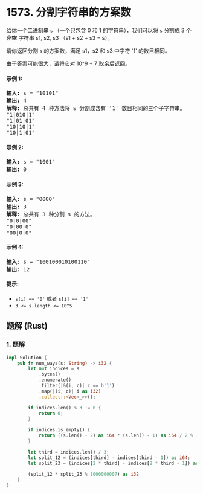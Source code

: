 # 1573. 分割字符串的方案数
给你一个二进制串 `s`  （一个只包含 0 和 1 的字符串），我们可以将 `s` 分割成 3 个 **非空** 字符串 s1, s2, s3 （s1 + s2 + s3 = s）。

请你返回分割 `s` 的方案数，满足 s1，s2 和 s3 中字符 '1' 的数目相同。

由于答案可能很大，请将它对 10^9 + 7 取余后返回。

#### 示例 1:
<pre>
<b>输入:</b> s = "10101"
<b>输出:</b> 4
<b>解释:</b> 总共有 4 种方法将 s 分割成含有 '1' 数目相同的三个子字符串。
"1|010|1"
"1|01|01"
"10|10|1"
"10|1|01"
</pre>

#### 示例 2:
<pre>
<b>输入:</b> s = "1001"
<b>输出:</b> 0
</pre>

#### 示例 3:
<pre>
<b>输入:</b> s = "0000"
<b>输出:</b> 3
<b>解释:</b> 总共有 3 种分割 s 的方法。
"0|0|00"
"0|00|0"
"00|0|0"
</pre>

#### 示例 4:
<pre>
<b>输入:</b> s = "100100010100110"
<b>输出:</b> 12
</pre>

#### 提示:
* `s[i] == '0'` 或者 `s[i] == '1'`
* `3 <= s.length <= 10^5`

## 题解 (Rust)

### 1. 题解
```Rust
impl Solution {
    pub fn num_ways(s: String) -> i32 {
        let mut indices = s
            .bytes()
            .enumerate()
            .filter(|&(i, c)| c == b'1')
            .map(|(i, c)| i as i32)
            .collect::<Vec<_>>();

        if indices.len() % 3 != 0 {
            return 0;
        }

        if indices.is_empty() {
            return ((s.len() - 2) as i64 * (s.len() - 1) as i64 / 2 % 1000000007) as i32;
        }

        let third = indices.len() / 3;
        let split_12 = (indices[third] - indices[third - 1]) as i64;
        let split_23 = (indices[2 * third] - indices[2 * third - 1]) as i64;

        (split_12 * split_23 % 1000000007) as i32
    }
}
```
